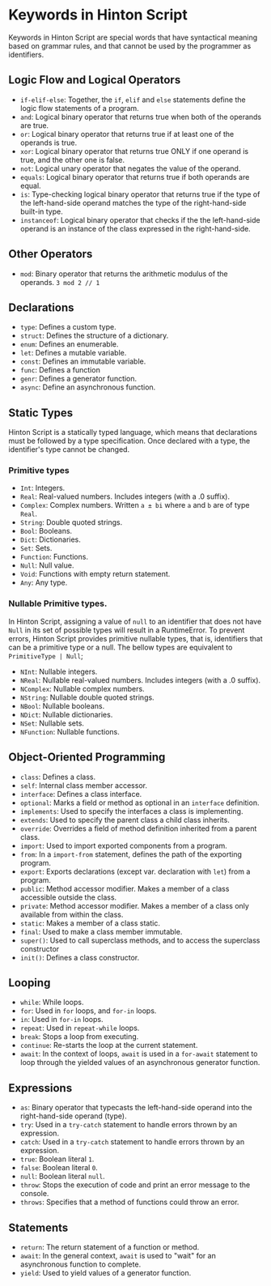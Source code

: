 # Keywords in Hinton Script

Keywords in Hinton Script are special words that have syntactical meaning based on grammar rules, and that cannot be used by the programmer as identifiers.

## Logic Flow and Logical Operators
- `if-elif-else`: Together, the `if`, `elif` and `else` statements define the logic flow statements of a program.
- `and`: Logical binary operator that returns true when both of the operands are true.
- `or`: Logical binary operator that returns true if at least one of the operands is true.
- `xor`: Logical binary operator that returns true ONLY if one operand is true, and the other one is false.
- `not`: Logical unary operator that negates the value of the operand.
- `equals`: Logical binary operator that returns true if both operands are equal.
- `is`: Type-checking logical binary operator that returns true if the type of the left-hand-side operand matches the type of the right-hand-side built-in type.
- `instanceof`: Logical binary operator that checks if the the left-hand-side operand is an instance of the class expressed in the right-hand-side.


## Other Operators
- `mod`: Binary operator that returns the arithmetic modulus of the operands. `3 mod 2 // 1`

## Declarations
- `type`: Defines a custom type.
- `struct`: Defines the structure of a dictionary.
- `enum`: Defines an enumerable.
- `let`: Defines a mutable variable.
- `const`: Defines an immutable variable.
- `func`: Defines a function
- `genr`: Defines a generator function.
- `async`: Define an asynchronous function.

## Static Types
Hinton Script is a statically typed language, which means that declarations must be followed by a type specification. Once declared with a type, the identifier's type cannot be changed.

### Primitive types
- `Int`: Integers.
- `Real`: Real-valued numbers. Includes integers (with a .0 suffix).
- `Complex`: Complex numbers. Written `a ± bi` where `a` and `b` are of type `Real`.
- `String`: Double quoted strings.
- `Bool`: Booleans.
- `Dict`: Dictionaries.
- `Set`: Sets.
- `Function`: Functions.
- `Null`: Null value.
- `Void`: Functions with empty return statement.
- `Any`: Any type.

### Nullable Primitive types.
In Hinton Script, assigning a value of `null` to an identifier that does not have `Null` in its set of possible types will result in a RuntimeError. To prevent errors, Hinton Script provides primitive nullable types, that is, identifiers that can be a primitive type or a null. The bellow types are equivalent to `PrimitiveType | Null`;
- `NInt`: Nullable integers.
- `NReal`: Nullable real-valued numbers. Includes integers (with a .0 suffix).
- `NComplex`: Nullable complex numbers.
- `NString`: Nullable double quoted strings.
- `NBool`: Nullable booleans.
- `NDict`: Nullable dictionaries.
- `NSet`: Nullable sets.
- `NFunction`: Nullable functions.

## Object-Oriented Programming
- `class`: Defines a class.
- `self`: Internal class member accessor.
- `interface`: Defines a class interface.
- `optional`: Marks a field or method as optional in an `interface` definition.
- `implements`: Used to specify the interfaces a class is implementing.
- `extends`: Used to specify the parent class a child class inherits.
- `override`: Overrides a field of method definition inherited from a parent class.
- `import`: Used to import exported components from a program.
- `from`: In a `import-from` statement, defines the path of the exporting program.
- `export`: Exports declarations (except var. declaration with `let`) from a program.
- `public`: Method accessor modifier. Makes a member of a class accessible outside the class.
- `private`: Method accessor modifier. Makes a member of a class only available from within the class.
- `static`: Makes a member of a class static.
- `final`: Used to make a class member immutable.
- `super()`: Used to call superclass methods, and to access the superclass constructor
- `init()`: Defines a class constructor.

## Looping
- `while`: While loops.
- `for`: Used in `for` loops, and `for-in` loops.
- `in`: Used in `for-in` loops.
- `repeat`: Used in `repeat-while` loops.
- `break`: Stops a loop from executing.
- `continue`: Re-starts the loop at the current statement.
- `await`: In the context of loops, `await` is used in a `for-await` statement to loop through the yielded values of an asynchronous generator function.

## Expressions
- `as`: Binary operator that typecasts the left-hand-side operand into the right-hand-side operand (type).
- `try`: Used in a `try-catch` statement to handle errors thrown by an expression.
- `catch`: Used in a `try-catch` statement to handle errors thrown by an expression.
- `true`: Boolean literal `1`.
- `false`: Boolean literal `0`.
- `null`: Boolean literal `null`.
- `throw`: Stops the execution of code and print an error message to the console.
- `throws`: Specifies that a method of functions could throw an error.

## Statements
- `return`: The return statement of a function or method.
- `await`: In the general context, `await` is used to "wait" for an asynchronous function to complete.
- `yield`: Used to yield values of a generator function.